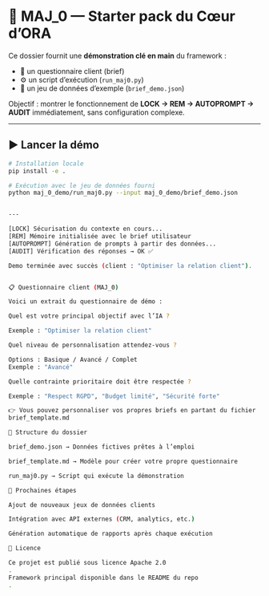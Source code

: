 # 🚀 MAJ_0 — Starter pack du Cœur d’ORA

Ce dossier fournit une **démonstration clé en main** du framework :  
- 📝 un questionnaire client (brief)  
- ⚙️ un script d’exécution (`run_maj0.py`)  
- 📂 un jeu de données d’exemple (`brief_demo.json`)  

Objectif : montrer le fonctionnement de **LOCK → REM → AUTOPROMPT → AUDIT** immédiatement, sans configuration complexe.

---

## ▶️ Lancer la démo

```bash
# Installation locale
pip install -e .

# Exécution avec le jeu de données fourni
python maj_0_demo/run_maj0.py --input maj_0_demo/brief_demo.json


---

[LOCK] Sécurisation du contexte en cours...
[REM] Mémoire initialisée avec le brief utilisateur
[AUTOPROMPT] Génération de prompts à partir des données...
[AUDIT] Vérification des réponses → OK ✅

Demo terminée avec succès (client : "Optimiser la relation client").


📋 Questionnaire client (MAJ_0)

Voici un extrait du questionnaire de démo :

Quel est votre principal objectif avec l’IA ?

Exemple : "Optimiser la relation client"

Quel niveau de personnalisation attendez-vous ?

Options : Basique / Avancé / Complet
Exemple : "Avancé"

Quelle contrainte prioritaire doit être respectée ?

Exemple : "Respect RGPD", "Budget limité", "Sécurité forte"

👉 Vous pouvez personnaliser vos propres briefs en partant du fichier :
brief_template.md

📂 Structure du dossier

brief_demo.json → Données fictives prêtes à l’emploi

brief_template.md → Modèle pour créer votre propre questionnaire

run_maj0.py → Script qui exécute la démonstration

🔮 Prochaines étapes

Ajout de nouveaux jeux de données clients

Intégration avec API externes (CRM, analytics, etc.)

Génération automatique de rapports après chaque exécution

📜 Licence

Ce projet est publié sous licence Apache 2.0
.
Framework principal disponible dans le README du repo
.
